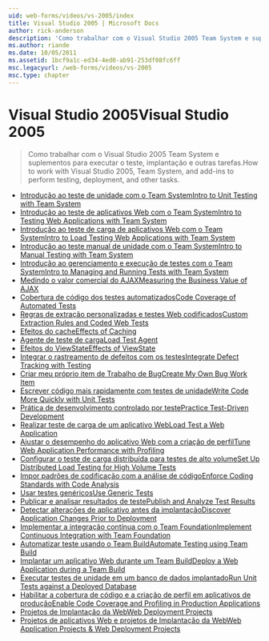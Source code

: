 ```yaml
---
uid: web-forms/videos/vs-2005/index
title: Visual Studio 2005 | Microsoft Docs
author: rick-anderson
description: 'Como trabalhar com o Visual Studio 2005 Team System e suplementos para executar o teste, implantação e outras tarefas.'
ms.author: riande
ms.date: 10/05/2011
ms.assetid: 1bcf9a1c-ed34-4ed0-ab91-253df08fc6ff
msc.legacyurl: /web-forms/videos/vs-2005
msc.type: chapter
---
```

<a name="visual-studio-2005"></a><span data-ttu-id="873c4-103">Visual Studio 2005</span><span class="sxs-lookup"><span data-stu-id="873c4-103">Visual Studio 2005</span></span>
====================
> <span data-ttu-id="873c4-104">Como trabalhar com o Visual Studio 2005 Team System e suplementos para executar o teste, implantação e outras tarefas.</span><span class="sxs-lookup"><span data-stu-id="873c4-104">How to work with Visual Studio 2005, Team System, and add-ins to perform testing, deployment, and other tasks.</span></span>


- [<span data-ttu-id="873c4-105">Introdução ao teste de unidade com o Team System</span><span class="sxs-lookup"><span data-stu-id="873c4-105">Intro to Unit Testing with Team System</span></span>](introduction-to-unit-testing-with-team-system.md)
- [<span data-ttu-id="873c4-106">Introdução ao teste de aplicativos Web com o Team System</span><span class="sxs-lookup"><span data-stu-id="873c4-106">Intro to Testing Web Applications with Team System</span></span>](introduction-to-testing-web-applications-with-team-system.md)
- [<span data-ttu-id="873c4-107">Introdução ao teste de carga de aplicativos Web com o Team System</span><span class="sxs-lookup"><span data-stu-id="873c4-107">Intro to Load Testing Web Applications with Team System</span></span>](introduction-to-load-testing-web-applications-with-team-system.md)
- [<span data-ttu-id="873c4-108">Introdução ao teste manual de unidade com o Team System</span><span class="sxs-lookup"><span data-stu-id="873c4-108">Intro to Manual Testing with Team System</span></span>](introduction-to-manual-testing-with-team-system.md)
- [<span data-ttu-id="873c4-109">Introdução ao gerenciamento e execução de testes com o Team System</span><span class="sxs-lookup"><span data-stu-id="873c4-109">Intro to Managing and Running Tests with Team System</span></span>](introduction-to-managing-and-running-tests-with-team-system.md)
- [<span data-ttu-id="873c4-110">Medindo o valor comercial do AJAX</span><span class="sxs-lookup"><span data-stu-id="873c4-110">Measuring the Business Value of AJAX</span></span>](measuring-the-business-value-of-ajax.md)
- [<span data-ttu-id="873c4-111">Cobertura de código dos testes automatizados</span><span class="sxs-lookup"><span data-stu-id="873c4-111">Code Coverage of Automated Tests</span></span>](code-coverage-of-automated-tests.md)
- [<span data-ttu-id="873c4-112">Regras de extração personalizadas e testes Web codificados</span><span class="sxs-lookup"><span data-stu-id="873c4-112">Custom Extraction Rules and Coded Web Tests</span></span>](custom-extraction-rules-and-coded-web-tests.md)
- [<span data-ttu-id="873c4-113">Efeitos do cache</span><span class="sxs-lookup"><span data-stu-id="873c4-113">Effects of Caching</span></span>](the-effects-of-caching.md)
- [<span data-ttu-id="873c4-114">Agente de teste de carga</span><span class="sxs-lookup"><span data-stu-id="873c4-114">Load Test Agent</span></span>](using-the-load-test-agent.md)
- [<span data-ttu-id="873c4-115">Efeitos do ViewState</span><span class="sxs-lookup"><span data-stu-id="873c4-115">Effects of ViewState</span></span>](the-effects-of-viewstate.md)
- [<span data-ttu-id="873c4-116">Integrar o rastreamento de defeitos com os testes</span><span class="sxs-lookup"><span data-stu-id="873c4-116">Integrate Defect Tracking with Testing</span></span>](how-do-i-integrate-defect-tracking-with-testing.md)
- [<span data-ttu-id="873c4-117">Criar meu próprio item de Trabalho de Bug</span><span class="sxs-lookup"><span data-stu-id="873c4-117">Create My Own Bug Work Item</span></span>](how-do-i-create-my-own-bug-work-item.md)
- [<span data-ttu-id="873c4-118">Escrever código mais rapidamente com testes de unidade</span><span class="sxs-lookup"><span data-stu-id="873c4-118">Write Code More Quickly with Unit Tests</span></span>](how-do-i-write-code-more-quickly-with-unit-tests.md)
- [<span data-ttu-id="873c4-119">Prática de desenvolvimento controlado por teste</span><span class="sxs-lookup"><span data-stu-id="873c4-119">Practice Test-Driven Development</span></span>](how-do-i-practice-test-driven-development.md)
- [<span data-ttu-id="873c4-120">Realizar teste de carga de um aplicativo Web</span><span class="sxs-lookup"><span data-stu-id="873c4-120">Load Test a Web Application</span></span>](how-do-i-load-test-a-web-application.md)
- [<span data-ttu-id="873c4-121">Ajustar o desempenho do aplicativo Web com a criação de perfil</span><span class="sxs-lookup"><span data-stu-id="873c4-121">Tune Web Application Performance with Profiling</span></span>](how-do-i-tune-web-application-performance-with-profiling.md)
- [<span data-ttu-id="873c4-122">Configurar o teste de carga distribuída para testes de alto volume</span><span class="sxs-lookup"><span data-stu-id="873c4-122">Set Up Distributed Load Testing for High Volume Tests</span></span>](how-do-i-set-up-distributed-load-testing-for-high-volume-tests.md)
- [<span data-ttu-id="873c4-123">Impor padrões de codificação com a análise de código</span><span class="sxs-lookup"><span data-stu-id="873c4-123">Enforce Coding Standards with Code Analysis</span></span>](how-do-i-enforce-coding-standards-with-code-analysis.md)
- [<span data-ttu-id="873c4-124">Usar testes genéricos</span><span class="sxs-lookup"><span data-stu-id="873c4-124">Use Generic Tests</span></span>](how-do-i-use-generic-tests.md)
- [<span data-ttu-id="873c4-125">Publicar e analisar resultados de teste</span><span class="sxs-lookup"><span data-stu-id="873c4-125">Publish and Analyze Test Results</span></span>](how-do-i-publish-and-analyze-test-results.md)
- [<span data-ttu-id="873c4-126">Detectar alterações de aplicativo antes da implantação</span><span class="sxs-lookup"><span data-stu-id="873c4-126">Discover Application Changes Prior to Deployment</span></span>](how-do-i-discover-application-changes-prior-to-deployment.md)
- [<span data-ttu-id="873c4-127">Implementar a integração contínua com o Team Foundation</span><span class="sxs-lookup"><span data-stu-id="873c4-127">Implement Continuous Integration with Team Foundation</span></span>](how-do-i-implement-continuous-integration-with-team-foundation.md)
- [<span data-ttu-id="873c4-128">Automatizar teste usando o Team Build</span><span class="sxs-lookup"><span data-stu-id="873c4-128">Automate Testing using Team Build</span></span>](how-do-i-automate-testing-using-team-build.md)
- [<span data-ttu-id="873c4-129">Implantar um aplicativo Web durante um Team Build</span><span class="sxs-lookup"><span data-stu-id="873c4-129">Deploy a Web Application during a Team Build</span></span>](how-do-i-deploy-a-web-application-during-a-team-build.md)
- [<span data-ttu-id="873c4-130">Executar testes de unidade em um banco de dados implantado</span><span class="sxs-lookup"><span data-stu-id="873c4-130">Run Unit Tests against a Deployed Database</span></span>](how-do-i-run-unit-tests-against-a-deployed-database.md)
- [<span data-ttu-id="873c4-131">Habilitar a cobertura de código e a criação de perfil em aplicativos de produção</span><span class="sxs-lookup"><span data-stu-id="873c4-131">Enable Code Coverage and Profiling in Production Applications</span></span>](how-do-i-enable-code-coverage-and-profiling-in-production-applications.md)
- [<span data-ttu-id="873c4-132">Projetos de Implantação da Web</span><span class="sxs-lookup"><span data-stu-id="873c4-132">Web Deployment Projects</span></span>](web-deployment-projects.md)
- [<span data-ttu-id="873c4-133">Projetos de aplicativos Web e projetos de Implantação da Web</span><span class="sxs-lookup"><span data-stu-id="873c4-133">Web Application Projects & Web Deployment Projects</span></span>](web-application-projects-web-deployment-projects.md)
